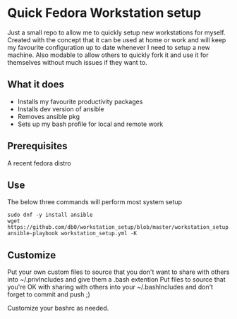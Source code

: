 # Quick Fedora Workstation setup

Just a small repo to allow me to quickly setup new workstations for myself. 
Created with the concept that it can be used at home or work and will keep my favourite configuration up to date whenever I need to setup a new machine.
Also modable to allow others to quickly fork it and use it for themselves without much issues if they want to.

## What it does

  * Installs my favourite productivity packages
  * Installs dev version of ansible
  * Removes ansible pkg
  * Sets up my bash profile for local and remote work

## Prerequisites

A recent fedora distro

## Use

The below three commands will perform most system setup

```
sudo dnf -y install ansible
wget  https://github.com/db0/workstation_setup/blob/master/workstation_setup.yml
ansible-playbook workstation_setup.yml -K
```

## Customize

Put your own custom files to source that you don't want to share with others into ~/.privIncludes and give them a .bash extention
Put files to source that you're OK with sharing with others into your ~/.bashIncludes and don't forget to commit and push ;)

Customize your bashrc as needed.
